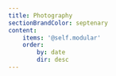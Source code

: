 ```yaml
---
title: Photography
sectionBrandColor: septenary
content:
    items: '@self.modular'
    order:
        by: date
        dir: desc
---
```


